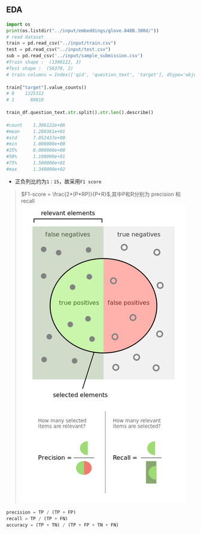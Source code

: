 
## EDA

```python
import os
print(os.listdir("../input/embeddings/glove.840B.300d/"))
# read dataset
train = pd.read_csv("../input/train.csv")
test = pd.read_csv("../input/test.csv")
sub = pd.read_csv('../input/sample_submission.csv')
#Train shape :  (1306122, 3)
#Test shape :  (56370, 2)
# train columns = Index(['qid', 'question_text', 'target'], dtype='object')

train["target"].value_counts()
# 0    1225312
# 1      80810

train_df.question_text.str.split().str.len().describe()

#count    1.306122e+06
#mean     1.280361e+01
#std      7.052437e+00
#min      1.000000e+00
#25%      8.000000e+00
#50%      1.100000e+01
#75%      1.500000e+01
#max      1.340000e+02
```
- 正负列比约为`1：15`，故采用`F1 score`


> $F1-score = \frac{2*(P*RP)}{P+R}$,其中P和R分别为 precision 和 recall
![image](./precision-recall.jpg)
```python
precision = TP / (TP + FP)
recall = TP / (TP + FN)
accuracy = (TP + TN) / (TP + FP + TN + FN)
```


